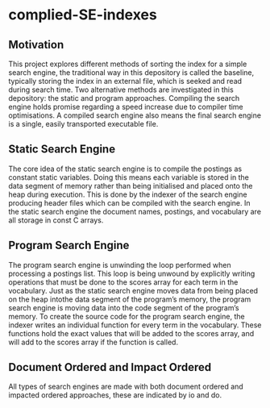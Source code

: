 # complied-SE-indexes

## Motivation
This project explores different methods of sorting the index for a simple search engine, the traditional way in this depository is called the baseline, typically storing the index in an external file, which is seeked and read during search time. Two alternative methods are investigated in this depository: the static and program approaches. Compiling the search engine holds promise regarding a speed increase due to compiler time optimisations. A compiled search engine also means the final search engine is a single, easily transported executable file.

## Static Search Engine

The core idea of the static search engine is to compile the postings as constant static variables. Doing this means each variable is stored in the data segment of memory rather than being initialised and placed onto the heap during execution. This is done by the indexer of the search engine producing header files which can be compiled with the search engine. In the static search engine the document names, postings, and vocabulary are all storage in const C arrays.

## Program Search Engine
The program search engine is unwinding the loop performed when processing a postings list. This loop is being unwound by explicitly writing operations that must be done to the scores array for each term in the vocabulary. Just as the static search engine moves data from being placed on the heap intothe data segment of the program’s memory, the program search engine is moving data into the code segment of the program’s memory. To create the source code for the program search engine, the indexer writes an individual function for every term in the vocabulary. These functions hold the exact values that will be added to the scores array, and will add to the scores array if the function is called.

## Document Ordered and Impact Ordered
All types of search engines are made with both document ordered and impacted ordered approaches, these are indicated by io and do. 


